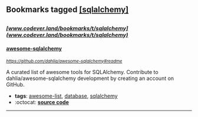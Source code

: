 ## Bookmarks tagged [[sqlalchemy]](https://www.codever.land/search?q=[sqlalchemy])

_<sup><sup>[www.codever.land/bookmarks/t/sqlalchemy](www.codever.land/bookmarks/t/sqlalchemy)</sup></sup>_
---
#### [awesome-sqlalchemy](https://github.com/dahlia/awesome-sqlalchemy#readme)
_<sup>https://github.com/dahlia/awesome-sqlalchemy#readme</sup>_

A curated list of awesome tools for SQLAlchemy. Contribute to dahlia/awesome-sqlalchemy development by creating an account on GitHub.
* **tags**: [awesome-list](../tagged/awesome-list.md), [database](../tagged/database.md), [sqlalchemy](../tagged/sqlalchemy.md)
* :octocat: **[source code](https://github.com/dahlia/awesome-sqlalchemy#readme)**
---
